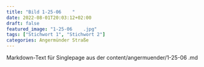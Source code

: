```yaml
---
title: "Bild 1-25-06    "
date: 2022-08-01T20:03:12+02:00
draft: false
featured_image: "1-25-06    .jpg"
tags: ["Stichwort 1", "Stichwort 2"]
categories: Angermünder Straße
---
```



Markdown-Text für Singlepage aus der content/angermuender/1-25-06 .md